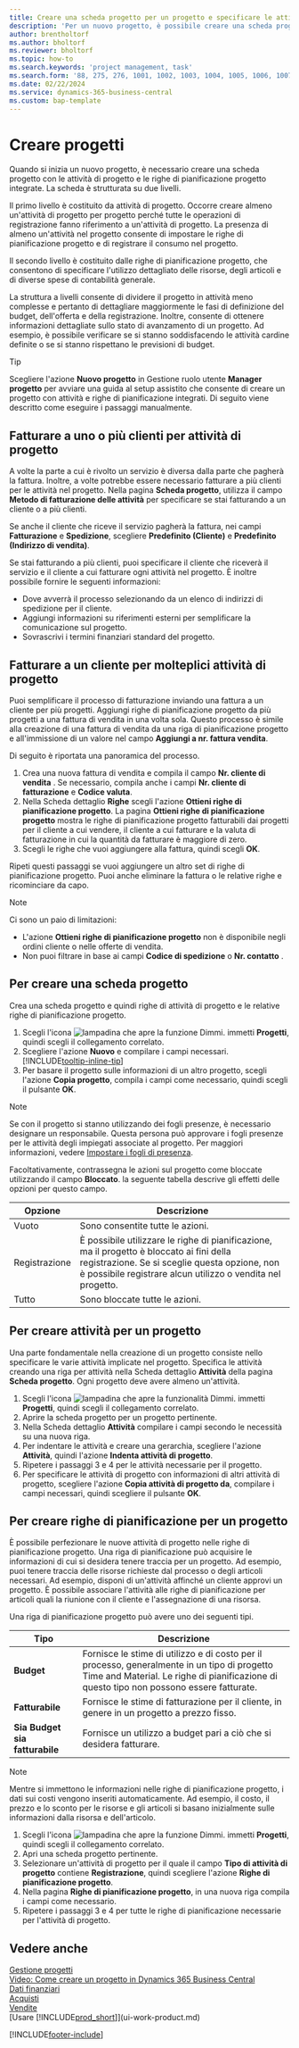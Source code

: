 ```yaml
---
title: Creare una scheda progetto per un progetto e specificare le attività
description: 'Per un nuovo progetto, è possibile creare una scheda progetto contenente le attività progetto e le righe di pianificazione, per semplificare la gestione dell''avanzamento e del budget.'
author: brentholtorf
ms.author: bholtorf
ms.reviewer: bholtorf
ms.topic: how-to
ms.search.keywords: 'project management, task'
ms.search.form: '88, 275, 276, 1001, 1002, 1003, 1004, 1005, 1006, 1007, 1020'
ms.date: 02/22/2024
ms.service: dynamics-365-business-central
ms.custom: bap-template
---
```

# <a name="create-projects"></a>Creare progetti

Quando si inizia un nuovo progetto, è necessario creare una scheda progetto con le attività di progetto e le righe di pianificazione progetto integrate. La scheda è strutturata su due livelli.  

Il primo livello è costituito da attività di progetto. Occorre creare almeno un'attività di progetto per progetto perché tutte le operazioni di registrazione fanno riferimento a un'attività di progetto. La presenza di almeno un'attività nel progetto consente di impostare le righe di pianificazione progetto e di registrare il consumo nel progetto.

Il secondo livello è costituito dalle righe di pianificazione progetto, che consentono di specificare l'utilizzo dettagliato delle risorse, degli articoli e di diverse spese di contabilità generale.

La struttura a livelli consente di dividere il progetto in attività meno complesse e pertanto di dettagliare maggiormente le fasi di definizione del budget, dell'offerta e della registrazione. Inoltre, consente di ottenere informazioni dettagliate sullo stato di avanzamento di un progetto. Ad esempio, è possibile verificare se si stanno soddisfacendo le attività cardine definite o se si stanno rispettano le previsioni di budget.

> [!TIP]
> Scegliere l'azione **Nuovo progetto** in Gestione ruolo utente **Manager progetto** per avviare una guida al setup assistito che consente di creare un progetto con attività e righe di pianificazione integrati. Di seguito viene descritto come eseguire i passaggi manualmente. <!-- For an example of how to create a project manually, go to [Video: How to create a project in Dynamics 365 Business Central](https://www.youtube.com/watch?v=VqaPWr7BWmw).-->

## <a name="invoice-one-or-more-customers-for-project-tasks"></a>Fatturare a uno o più clienti per attività di progetto

A volte la parte a cui è rivolto un servizio è diversa dalla parte che pagherà la fattura. Inoltre, a volte potrebbe essere necessario fatturare a più clienti per le attività nel progetto. Nella pagina **Scheda progetto**, utilizza il campo **Metodo di fatturazione delle attività** per specificare se stai fatturando a un cliente o a più clienti.

Se anche il cliente che riceve il servizio pagherà la fattura, nei campi **Fatturazione** e **Spedizione**, scegliere **Predefinito (Cliente)** e **Predefinito (Indirizzo di vendita)**.

Se stai fatturando a più clienti, puoi specificare il cliente che riceverà il servizio e il cliente a cui fatturare ogni attività nel progetto. È inoltre possibile fornire le seguenti informazioni:

* Dove avverrà il processo selezionando da un elenco di indirizzi di spedizione per il cliente.
* Aggiungi informazioni su riferimenti esterni per semplificare la comunicazione sul progetto.
* Sovrascrivi i termini finanziari standard del progetto.

## <a name="invoice-one-customer-for-multiple-project-tasks"></a>Fatturare a un cliente per molteplici attività di progetto

Puoi semplificare il processo di fatturazione inviando una fattura a un cliente per più progetti. Aggiungi righe di pianificazione progetto da più progetti a una fattura di vendita in una volta sola. Questo processo è simile alla creazione di una fattura di vendita da una riga di pianificazione progetto e all'immissione di un valore nel campo **Aggiungi a nr. fattura vendita**.

Di seguito è riportata una panoramica del processo.

1. Crea una nuova fattura di vendita e compila il campo **Nr. cliente di vendita** . Se necessario, compila anche i campi **Nr. cliente di fatturazione** e **Codice valuta**.
2. Nella Scheda dettaglio **Righe** scegli l'azione **Ottieni righe di pianificazione progetto**. La pagina **Ottieni righe di pianificazione progetto** mostra le righe di pianificazione progetto fatturabili dai progetti per il cliente a cui vendere, il cliente a cui fatturare e la valuta di fatturazione in cui la quantità da fatturare è maggiore di zero. 
3. Scegli le righe che vuoi aggiungere alla fattura, quindi scegli **OK**.

Ripeti questi passaggi se vuoi aggiungere un altro set di righe di pianificazione progetto. Puoi anche eliminare la fattura o le relative righe e ricominciare da capo.

> [!NOTE]
> Ci sono un paio di limitazioni:
>
> * L'azione **Ottieni righe di pianificazione progetto** non è disponibile negli ordini cliente o nelle offerte di vendita.
> * Non puoi filtrare in base ai campi **Codice di spedizione** o **Nr. contatto** .

## <a name="to-create-a-project-card"></a>Per creare una scheda progetto

Crea una scheda progetto e quindi righe di attività di progetto e le relative righe di pianificazione progetto.

1. Scegli l'icona ![lampadina che apre la funzione Dimmi.](media/ui-search/search_small.png "Informazioni sull'operazione che si desidera eseguire") immetti **Progetti**, quindi scegli il collegamento correlato.  
2. Scegliere l'azione **Nuovo** e compilare i campi necessari. [!INCLUDE[tooltip-inline-tip](includes/tooltip-inline-tip_md.md)]
3. Per basare il progetto sulle informazioni di un altro progetto, scegli l'azione **Copia progetto**, compila i campi come necessario, quindi scegli il pulsante **OK**.

> [!NOTE]  
> Se con il progetto si stanno utilizzando dei fogli presenze, è necessario designare un responsabile. Questa persona può approvare i fogli presenze per le attività degli impiegati associate al progetto. Per maggiori informazioni, vedere [Impostare i fogli di presenza](projects-how-setup-time-sheets.md).

Facoltativamente, contrassegna le azioni sul progetto come bloccate utilizzando il campo **Bloccato**. la seguente tabella descrive gli effetti delle opzioni per questo campo.

|Opzione  |Descrizione  |
|---------|---------|
|Vuoto |Sono consentite tutte le azioni.|
|Registrazione    |È possibile utilizzare le righe di pianificazione, ma il progetto è bloccato ai fini della registrazione. Se si sceglie questa opzione, non è possibile registrare alcun utilizzo o vendita nel progetto.|
|Tutto  |Sono bloccate tutte le azioni.|

## <a name="to-create-tasks-for-a-project"></a>Per creare attività per un progetto

Una parte fondamentale nella creazione di un progetto consiste nello specificare le varie attività implicate nel progetto. Specifica le attività creando una riga per attività nella Scheda dettaglio **Attività** della pagina **Scheda progetto**. Ogni progetto deve avere almeno un'attività.

1. Scegli l'icona ![lampadina che apre la funzionalità Dimmi.](media/ui-search/search_small.png "Dimmi cosa vuoi fare") immetti **Progetti**, quindi scegli il collegamento correlato.
2. Aprire la scheda progetto per un progetto pertinente.
3. Nella Scheda dettaglio **Attività** compilare i campi secondo le necessità su una nuova riga.
4. Per indentare le attività e creare una gerarchia, scegliere l'azione **Attività**, quindi l'azione **Indenta attività di progetto**.
5. Ripetere i passaggi 3 e 4 per le attività necessarie per il progetto.
6. Per specificare le attività di progetto con informazioni di altri attività di progetto, scegliere l'azione **Copia attività di progetto da**, compilare i campi necessari, quindi scegliere il pulsante **OK**.

## <a name="to-create-planning-lines-for-a-project"></a>Per creare righe di pianificazione per un progetto

È possibile perfezionare le nuove attività di progetto nelle righe di pianificazione progetto. Una riga di pianificazione può acquisire le informazioni di cui si desidera tenere traccia per un progetto. Ad esempio, puoi tenere traccia delle risorse richieste dal processo o degli articoli necessari. Ad esempio, disponi di un'attività affinché un cliente approvi un progetto. È possibile associare l'attività alle righe di pianificazione per articoli quali la riunione con il cliente e l'assegnazione di una risorsa.  

Una riga di pianificazione progetto può avere uno dei seguenti tipi.  

| Tipo | Descrizione |
| --- | --- |
| **Budget** |Fornisce le stime di utilizzo e di costo per il processo, generalmente in un tipo di progetto Time and Material. Le righe di pianificazione di questo tipo non possono essere fatturate. |
| **Fatturabile** |Fornisce le stime di fatturazione per il cliente, in genere in un progetto a prezzo fisso. |
| **Sia Budget sia fatturabile** |Fornisce un utilizzo a budget pari a ciò che si desidera fatturare. |

> [!NOTE]
> Mentre si immettono le informazioni nelle righe di pianificazione progetto, i dati sui costi vengono inseriti automaticamente. Ad esempio, il costo, il prezzo e lo sconto per le risorse e gli articoli si basano inizialmente sulle informazioni dalla risorsa e dell'articolo.

1. Scegli l'icona ![lampadina che apre la funzione Dimmi.](media/ui-search/search_small.png "Dimmi cosa vuoi fare") immetti **Progetti**, quindi scegli il collegamento correlato.
2. Apri una scheda progetto pertinente.
3. Selezionare un'attività di progetto per il quale il campo **Tipo di attività di progetto** contiene **Registrazione**, quindi scegliere l'azione **Righe di pianificazione progetto**.  
4. Nella pagina **Righe di pianificazione progetto**, in una nuova riga compila i campi come necessario.
5. Ripetere i passaggi 3 e 4 per tutte le righe di pianificazione necessarie per l'attività di progetto.

## <a name="see-also"></a>Vedere anche

[Gestione progetti](projects-manage-projects.md)  
[Video: Come creare un progetto in Dynamics 365 Business Central](https://www.youtube.com/watch?v=VqaPWr7BWmw)  
[Dati finanziari](finance.md)  
[Acquisti](purchasing-manage-purchasing.md)  
[Vendite](sales-manage-sales.md)  
[Usare [!INCLUDE[prod_short](includes/prod_short.md)]](ui-work-product.md)  

[!INCLUDE[footer-include](includes/footer-banner.md)]
